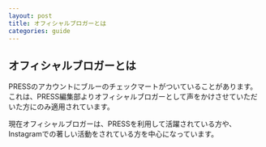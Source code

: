 ```yaml
---
layout: post
title: オフィシャルブロガーとは
categories: guide
---
```


## オフィシャルブロガーとは

PRESSのアカウントにブルーのチェックマートがついていることがあります。
これは、PRESS編集部よりオフィシャルブロガーとして声をかけさせていただいた方にのみ適用されています。

現在オフィシャルブロガーは、PRESSを利用して活躍されている方や、Instagramでの著しい活動をされている方を中心になっています。
